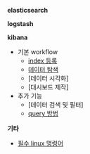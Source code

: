 **elasticsearch**

**logstash**

**kibana**
* 기본 workflow
    * [index 등록](https://github.com/higee/elastic/wiki/index-%EB%93%B1%EB%A1%9D)
    * [데이터 탐색](https://github.com/higee/elastic/wiki/%EB%8D%B0%EC%9D%B4%ED%84%B0-%ED%83%90%EC%83%89)
    * [데이터 시각화]
    * [대시보드 제작]
* 추가 기능
    * [데이터 검색 및 필터]
    * [query 방법](https://github.com/higee/elastic/wiki/%ED%82%A4%EB%B0%94%EB%82%98-%EC%A7%88%EC%9D%98-%EB%A7%81%ED%81%AC-%EB%AA%A8%EC%9D%8C)

**기타**

* [필수 linux 명령어](https://github.com/higee/elastic/wiki/%ED%95%84%EC%88%98-linux-%EB%AA%85%EB%A0%B9%EC%96%B4)